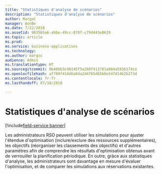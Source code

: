 ```yaml
---
title: "Statistiques d'analyse de scénarios"
description: "Statistiques d'analyse de scénarios"
author: MargoC
manager: AnnBe
ms.date: 7/22/2018
ms.assetid: 9835b5a6-abbe-49cc-878f-c79d443e8639
ms.topic: article
ms.prod: 
ms.service: business-applications
ms.technology: 
ms.author: margoc
audience: Admin
ms.translationtype: HT
ms.sourcegitcommit: 0b40bb3c98145f5a260f412701a884a5936174ce
ms.openlocfilehash: af709f414d6a0da2d4765d65b6e547d14b2b273d
ms.contentlocale: fr-fr
ms.lasthandoff: 07/18/2018

---
```

#  <a name="what-if-analysis-statistics"></a>Statistiques d'analyse de scénarios

[!include[field-service banner](../../../includes/field-service.md)]




Les administrateurs RSO peuvent utiliser les simulations pour ajuster l'étendue d'optimisation (inclure/exclure des ressources supplémentaires), les objectifs (réorganiser les classements des objectifs) et d'autres paramètres afin de comprendre les résultats d'optimisation obtenus avant de verrouiller la planification périodique. En outre, grâce aux statistiques d'analyse, les administrateurs sont davantage en mesure d'évaluer l'optimisation, et de comparer les simulations aux réservations existantes.


